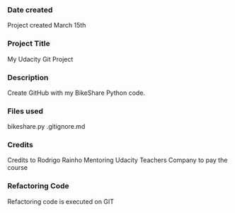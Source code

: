 ### Date created
Project created March 15th

### Project Title
My Udacity Git Project

### Description
Create GitHub with my BikeShare Python code.

### Files used
bikeshare.py
.gitignore.md

### Credits
Credits to Rodrigo Rainho
Mentoring Udacity Teachers
Company to pay the course

### Refactoring Code
Refactoring code is executed on GIT
